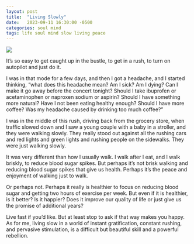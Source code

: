 ```yaml
---
layout: post
title:  "Living Slowly"
date:   2023-09-11 16:30:00 -0500
categories: soul mind
tags: life soul mind slow living peace
---
```

![](/assets/post_images/snail_and_mushroom.png)

It’s so easy to get caught up in the bustle, to get in a rush, to turn on autopilot and just do it.

I was in that mode for a few days, and then I got a headache, and I started thinking, “what does this headache mean? Am I sick? Am I dying? Can I make it go away before the concert tonight? Should I take ibuprofen or acetaminophen or naproxen sodium or aspirin? Should I have something more natural? Have I not been eating healthy enough? Should I have more coffee? Was my headache caused by drinking too much coffee?”

I was in the middle of this rush, driving back from the grocery store, when traffic slowed down and I saw a young couple with a baby in a stroller, and they were walking slowly. They really stood out against all the rushing cars and red lights and green lights and rushing people on the sidewalks. They were just walking slowly.

It was very different than how I usually walk. I walk after I eat, and I walk briskly, to reduce blood sugar spikes. But perhaps it’s not brisk walking and reducing blood sugar spikes that give us health. Perhaps it’s the peace and enjoyment of walking just to walk.

Or perhaps not. Perhaps it really is healthier to focus on reducing blood sugar and getting two hours of exercise per week. But even if it is healthier, is it better? Is it happier? Does it improve our quality of life or just give us the promise of additional years?

Live fast if you’d like. But at least stop to ask if that way makes you happy. As for me, living slow in a world of instant gratification, constant rushing, and pervasive stimulation, is a difficult but beautiful skill and a powerful rebellion.